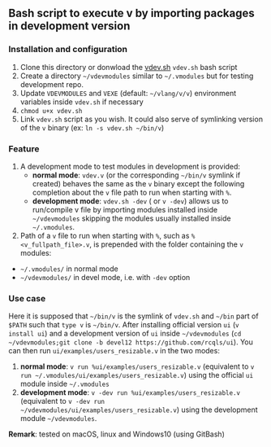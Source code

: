 ## Bash script to execute v by importing packages in development version

### Installation and configuration

1. Clone this directory or donwload the [vdev.sh](https://raw.githubusercontent.com/rcqls/vdev/master/vdev.sh) `vdev.sh` bash script
1. Create a directory `~/vdevmodules` similar to `~/.vmodules` but for testing development repo.
1. Update `VDEVMODULES` and `VEXE` (default: `~/vlang/v/v`) environment variables inside `vdev.sh` if necessary
1. `chmod u+x vdev.sh`
1. Link `vdev.sh` script as you wish. It could also serve of symlinking version of the `v` binary (ex: `ln -s vdev.sh ~/bin/v`)

### Feature

1. A development mode to test modules in development is provided: 
    * **normal mode**: `vdev.v` (or the corresponding `~/bin/v` symlink if created) behaves the same as the `v` binary except the following completion about the `v` file path to run when starting with `%`.
    * **development mode**: `vdev.sh -dev` ( or `v -dev`) allows us to run/compile v file by importing modules installed inside `~/vdevmodules` skipping the modules usually installed inside `~/.vmodules`.
1. Path of a `v` file to run when starting with `%`, such as `%<v_fullpath_file>.v`, is prepended with the folder containing the `v` modules:

* `~/.vmodules/` in normal mode
* `~/vdevmodules/` in devel mode, i.e. with `-dev` option 
### Use case

Here it is supposed that `~/bin/v` is the symlink of `vdev.sh` and `~/bin` part of `$PATH` such that `type v` is `~/bin/v`. After installing official version `ui` (`v install ui`) and a development version of `ui` inside `~/vdevmodules` (`cd ~/vdevmodules;git clone -b devel12 https://github.com/rcqls/ui`). You can then run `ui/examples/users_resizable.v` in the two modes: 

1. **normal mode**: `v run %ui/examples/users_resizable.v` (equivalent to `v run ~/.vmodules/ui/examples/users_resizable.v`) using the official `ui` module inside `~/.vmodules`
1. **development mode**: `v -dev run %ui/examples/users_resizable.v` (equivalent to `v -dev run ~/vdevmodules/ui/examples/users_resizable.v`) using the development module `~/vdevmodules`.


**Remark**: tested on macOS, linux and Windows10 (using GitBash)
